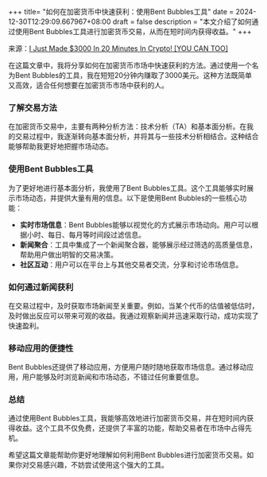 +++
title= "如何在加密货币中快速获利：使用Bent Bubbles工具"
date = 2024-12-30T12:29:09.667967+08:00
draft = false
description = "本文介绍了如何通过使用Bent Bubbles工具进行加密货币交易，从而在短时间内获得收益。"
+++

来源：[I Just Made $3000 In 20 Minutes In Crypto! [YOU CAN TOO]](https://www.youtube.com/watch?v=67H0QcmwQoY)

在这篇文章中，我将分享如何在加密货币市场中快速获利的方法。通过使用一个名为Bent Bubbles的工具，我在短短20分钟内赚取了3000美元。这种方法既简单又高效，适合任何想要在加密货币市场中获利的人。

### 了解交易方法

在加密货币交易中，主要有两种分析方法：技术分析（TA）和基本面分析。在我的交易过程中，我逐渐转向基本面分析，并将其与一些技术分析相结合。这种结合能够帮助我更好地把握市场动态。

### 使用Bent Bubbles工具

为了更好地进行基本面分析，我使用了Bent Bubbles工具。这个工具能够实时展示市场动态，并提供大量有用的信息。以下是使用Bent Bubbles的一些核心功能：

- **实时市场信息**：Bent Bubbles能够以视觉化的方式展示市场动向。用户可以根据小时、每日、每月等时间段过滤信息。
- **新闻聚合**：工具中集成了一个新闻聚合器，能够展示经过筛选的高质量信息，帮助用户做出明智的交易决策。
- **社区互动**：用户可以在平台上与其他交易者交流，分享和讨论市场信息。

### 如何通过新闻获利

在交易过程中，及时获取市场新闻至关重要。例如，当某个代币的估值被低估时，及时做出反应可以带来可观的收益。我通过观察新闻并迅速采取行动，成功实现了快速盈利。

### 移动应用的便捷性

Bent Bubbles还提供了移动应用，方便用户随时随地获取市场信息。通过移动应用，用户能够及时浏览新闻和市场动态，不错过任何重要信息。

### 总结

通过使用Bent Bubbles工具，我能够高效地进行加密货币交易，并在短时间内获得收益。这个工具不仅免费，还提供了丰富的功能，帮助交易者在市场中占得先机。

希望这篇文章能帮助你更好地理解如何利用Bent Bubbles进行加密货币交易。如果你对交易感兴趣，不妨尝试使用这个强大的工具。